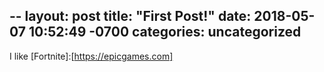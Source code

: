 --
layout: post
title:  "First Post!"
date:   2018-05-07 10:52:49 -0700
categories: uncategorized
---

I like [Fortnite]:[https://epicgames.com] 
